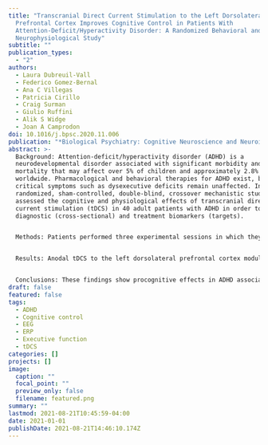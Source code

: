 ```yaml
---
title: "Transcranial Direct Current Stimulation to the Left Dorsolateral
  Prefrontal Cortex Improves Cognitive Control in Patients With
  Attention-Deficit/Hyperactivity Disorder: A Randomized Behavioral and
  Neurophysiological Study"
subtitle: ""
publication_types:
  - "2"
authors:
  - Laura Dubreuil-Vall
  - Federico Gomez-Bernal
  - Ana C Villegas
  - Patricia Cirillo
  - Craig Surman
  - Giulio Ruffini
  - Alik S Widge
  - Joan A Camprodon
doi: 10.1016/j.bpsc.2020.11.006
publication: "*Biological Psychiatry: Cognitive Neuroscience and Neuroimaging*"
abstract: >-
  Background: Attention-deficit/hyperactivity disorder (ADHD) is a
  neurodevelopmental disorder associated with significant morbidity and
  mortality that may affect over 5% of children and approximately 2.8% of adults
  worldwide. Pharmacological and behavioral therapies for ADHD exist, but
  critical symptoms such as dysexecutive deficits remain unaffected. In a
  randomized, sham-controlled, double-blind, crossover mechanistic study, we
  assessed the cognitive and physiological effects of transcranial direct
  current stimulation (tDCS) in 40 adult patients with ADHD in order to identify
  diagnostic (cross-sectional) and treatment biomarkers (targets).


  Methods: Patients performed three experimental sessions in which they received 30 minutes of 2 mA anodal tDCS targeting the left dorsolateral prefrontal cortex, 30 minutes of 2 mA anodal tDCS targeting the right dorsolateral prefrontal cortex, and 30 minutes of sham. Before and after each session, half the patients completed the Eriksen flanker task and the other half completed the stop signal task while we assessed behavior (reaction time, accuracy) and neurophysiology (event-related potentials).


  Results: Anodal tDCS to the left dorsolateral prefrontal cortex modulated cognitive (reaction time) and physiological (P300 amplitude) measures in the Eriksen flanker task in a state-dependent manner, but no effects were found in the stop signal reaction time of the stop signal task.


  Conclusions: These findings show procognitive effects in ADHD associated with the modulation of event-related potential signatures of cognitive control, linking target engagement with cognitive benefit, proving the value of event-related potentials as cross-sectional biomarkers of executive performance, and mechanistically supporting the state-dependent nature of tDCS. We interpret these results as an improvement in cognitive control but not action cancellation, supporting the existence of different impulsivity constructs with overlapping but distinct anatomical substrates, and highlighting the implications for the development of individualized therapeutics.
draft: false
featured: false
tags:
  - ADHD
  - Cognitive control
  - EEG
  - ERP
  - Executive function
  - tDCS
categories: []
projects: []
image:
  caption: ""
  focal_point: ""
  preview_only: false
  filename: featured.png
summary: ""
lastmod: 2021-08-21T10:45:59-04:00
date: 2021-01-01
publishDate: 2021-08-21T14:46:10.174Z
---
```

